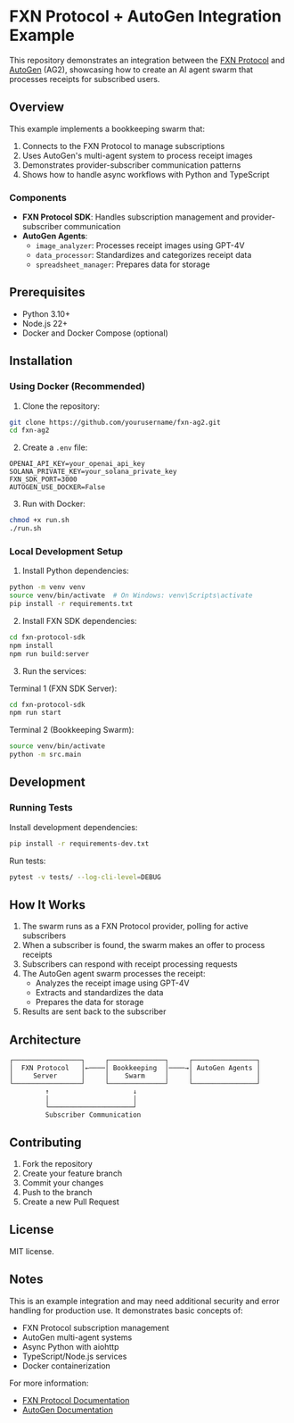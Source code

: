 # FXN Protocol + AutoGen Integration Example

This repository demonstrates an integration between the [FXN Protocol](https://fxn.world) and [AutoGen](https://microsoft.github.io/autogen/) (AG2), showcasing how to create an AI agent swarm that processes receipts for subscribed users.

## Overview

This example implements a bookkeeping swarm that:
1. Connects to the FXN Protocol to manage subscriptions
2. Uses AutoGen's multi-agent system to process receipt images
3. Demonstrates provider-subscriber communication patterns
4. Shows how to handle async workflows with Python and TypeScript

### Components

- **FXN Protocol SDK**: Handles subscription management and provider-subscriber communication
- **AutoGen Agents**:
  - `image_analyzer`: Processes receipt images using GPT-4V
  - `data_processor`: Standardizes and categorizes receipt data
  - `spreadsheet_manager`: Prepares data for storage

## Prerequisites

- Python 3.10+
- Node.js 22+
- Docker and Docker Compose (optional)

## Installation

### Using Docker (Recommended)

1. Clone the repository:
```bash
git clone https://github.com/yourusername/fxn-ag2.git
cd fxn-ag2
```

2. Create a `.env` file:
```env
OPENAI_API_KEY=your_openai_api_key
SOLANA_PRIVATE_KEY=your_solana_private_key
FXN_SDK_PORT=3000
AUTOGEN_USE_DOCKER=False
```

3. Run with Docker:
```bash
chmod +x run.sh
./run.sh
```

### Local Development Setup

1. Install Python dependencies:
```bash
python -m venv venv
source venv/bin/activate  # On Windows: venv\Scripts\activate
pip install -r requirements.txt
```

2. Install FXN SDK dependencies:
```bash
cd fxn-protocol-sdk
npm install
npm run build:server
```

3. Run the services:

Terminal 1 (FXN SDK Server):
```bash
cd fxn-protocol-sdk
npm run start
```

Terminal 2 (Bookkeeping Swarm):
```bash
source venv/bin/activate
python -m src.main
```

## Development

### Running Tests

Install development dependencies:
```bash
pip install -r requirements-dev.txt
```

Run tests:
```bash
pytest -v tests/ --log-cli-level=DEBUG
```

## How It Works

1. The swarm runs as a FXN Protocol provider, polling for active subscribers
2. When a subscriber is found, the swarm makes an offer to process receipts
3. Subscribers can respond with receipt processing requests
4. The AutoGen agent swarm processes the receipt:
    - Analyzes the receipt image using GPT-4V
    - Extracts and standardizes the data
    - Prepares the data for storage
5. Results are sent back to the subscriber

## Architecture

```
┌─────────────────┐     ┌──────────────┐     ┌────────────────┐
│  FXN Protocol   │←────│ Bookkeeping  │────→│ AutoGen Agents │
│     Server      │     │    Swarm     │     │                │
└─────────────────┘     └──────────────┘     └────────────────┘
         ↑                     ↓
         │                     │
         └─────────────────────┘
         Subscriber Communication
```

## Contributing

1. Fork the repository
2. Create your feature branch
3. Commit your changes
4. Push to the branch
5. Create a new Pull Request

## License

MIT license.

## Notes

This is an example integration and may need additional security and error handling for production use. It demonstrates basic concepts of:
- FXN Protocol subscription management
- AutoGen multi-agent systems
- Async Python with aiohttp
- TypeScript/Node.js services
- Docker containerization

For more information:
- [FXN Protocol Documentation](https://fxn.world)
- [AutoGen Documentation](https://microsoft.github.io/autogen/)
